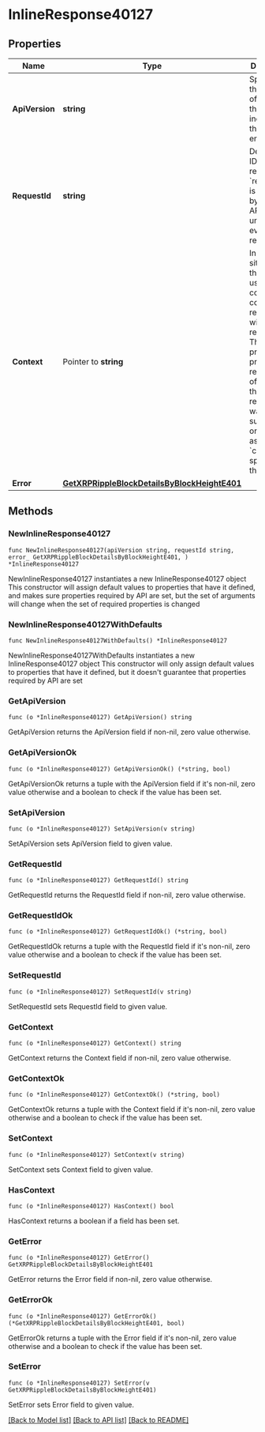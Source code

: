 # InlineResponse40127

## Properties

Name | Type | Description | Notes
------------ | ------------- | ------------- | -------------
**ApiVersion** | **string** | Specifies the version of the API that incorporates this endpoint. | 
**RequestId** | **string** | Defines the ID of the request. The &#x60;requestId&#x60; is generated by Crypto APIs and it&#39;s unique for every request. | 
**Context** | Pointer to **string** | In batch situations the user can use the context to correlate responses with requests. This property is present regardless of whether the response was successful or returned as an error. &#x60;context&#x60; is specified by the user. | [optional] 
**Error** | [**GetXRPRippleBlockDetailsByBlockHeightE401**](GetXRPRippleBlockDetailsByBlockHeightE401.md) |  | 

## Methods

### NewInlineResponse40127

`func NewInlineResponse40127(apiVersion string, requestId string, error_ GetXRPRippleBlockDetailsByBlockHeightE401, ) *InlineResponse40127`

NewInlineResponse40127 instantiates a new InlineResponse40127 object
This constructor will assign default values to properties that have it defined,
and makes sure properties required by API are set, but the set of arguments
will change when the set of required properties is changed

### NewInlineResponse40127WithDefaults

`func NewInlineResponse40127WithDefaults() *InlineResponse40127`

NewInlineResponse40127WithDefaults instantiates a new InlineResponse40127 object
This constructor will only assign default values to properties that have it defined,
but it doesn't guarantee that properties required by API are set

### GetApiVersion

`func (o *InlineResponse40127) GetApiVersion() string`

GetApiVersion returns the ApiVersion field if non-nil, zero value otherwise.

### GetApiVersionOk

`func (o *InlineResponse40127) GetApiVersionOk() (*string, bool)`

GetApiVersionOk returns a tuple with the ApiVersion field if it's non-nil, zero value otherwise
and a boolean to check if the value has been set.

### SetApiVersion

`func (o *InlineResponse40127) SetApiVersion(v string)`

SetApiVersion sets ApiVersion field to given value.


### GetRequestId

`func (o *InlineResponse40127) GetRequestId() string`

GetRequestId returns the RequestId field if non-nil, zero value otherwise.

### GetRequestIdOk

`func (o *InlineResponse40127) GetRequestIdOk() (*string, bool)`

GetRequestIdOk returns a tuple with the RequestId field if it's non-nil, zero value otherwise
and a boolean to check if the value has been set.

### SetRequestId

`func (o *InlineResponse40127) SetRequestId(v string)`

SetRequestId sets RequestId field to given value.


### GetContext

`func (o *InlineResponse40127) GetContext() string`

GetContext returns the Context field if non-nil, zero value otherwise.

### GetContextOk

`func (o *InlineResponse40127) GetContextOk() (*string, bool)`

GetContextOk returns a tuple with the Context field if it's non-nil, zero value otherwise
and a boolean to check if the value has been set.

### SetContext

`func (o *InlineResponse40127) SetContext(v string)`

SetContext sets Context field to given value.

### HasContext

`func (o *InlineResponse40127) HasContext() bool`

HasContext returns a boolean if a field has been set.

### GetError

`func (o *InlineResponse40127) GetError() GetXRPRippleBlockDetailsByBlockHeightE401`

GetError returns the Error field if non-nil, zero value otherwise.

### GetErrorOk

`func (o *InlineResponse40127) GetErrorOk() (*GetXRPRippleBlockDetailsByBlockHeightE401, bool)`

GetErrorOk returns a tuple with the Error field if it's non-nil, zero value otherwise
and a boolean to check if the value has been set.

### SetError

`func (o *InlineResponse40127) SetError(v GetXRPRippleBlockDetailsByBlockHeightE401)`

SetError sets Error field to given value.



[[Back to Model list]](../README.md#documentation-for-models) [[Back to API list]](../README.md#documentation-for-api-endpoints) [[Back to README]](../README.md)


